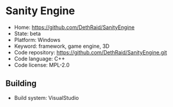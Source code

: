 # Sanity Engine

- Home: https://github.com/DethRaid/SanityEngine
- State: beta
- Platform: Windows
- Keyword: framework, game engine, 3D
- Code repository: https://github.com/DethRaid/SanityEngine.git
- Code language: C++
- Code license: MPL-2.0

## Building

- Build system: VisualStudio
